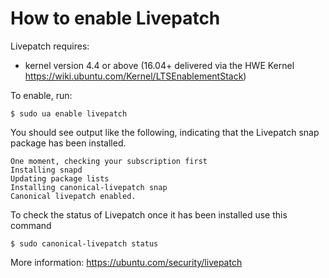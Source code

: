 # How to enable Livepatch

Livepatch requires:

* kernel version 4.4 or above (16.04+ delivered via the HWE Kernel https://wiki.ubuntu.com/Kernel/LTSEnablementStack)

To enable, run:

```console
$ sudo ua enable livepatch
```

You should see output like the following, indicating that the Livepatch snap package has
been installed.

```
One moment, checking your subscription first
Installing snapd
Updating package lists
Installing canonical-livepatch snap
Canonical livepatch enabled.
```

To check the status of Livepatch once it has been installed use this command

```console
$ sudo canonical-livepatch status
```

More information: https://ubuntu.com/security/livepatch
